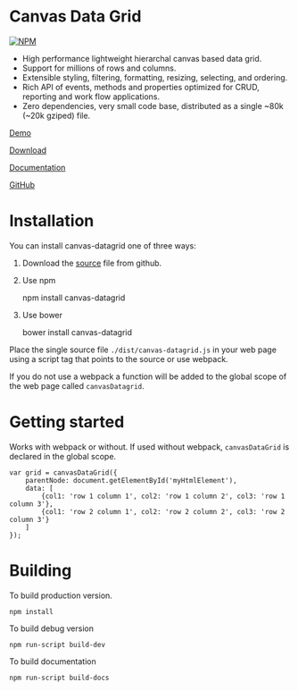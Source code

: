 Canvas Data Grid
================

[![NPM](https://nodei.co/npm/canvas-datagrid.png?downloads=true)](https://nodei.co/npm/canvas-datagrid/)

* High performance lightweight hierarchal canvas based data grid.
* Support for millions of rows and columns.
* Extensible styling, filtering, formatting, resizing, selecting, and ordering.
* Rich API of events, methods and properties optimized for CRUD, reporting and work flow applications.
* Zero dependencies, very small code base, distributed as a single ~80k (~20k gziped) file.

[Demo](https://tonygermaneri.github.io/canvas-datagrid/docs/tutorial-sample.html)

[Download](https://tonygermaneri.github.io/canvas-datagrid/dist/canvas-datagrid.js)

[Documentation](https://tonygermaneri.github.io/canvas-datagrid/docs/index.html)

[GitHub](https://github.com/TonyGermaneri/canvas-datagrid)

Installation
============
You can install canvas-datagrid one of three ways:

1. Download the [source](https://tonygermaneri.github.io/canvas-datagrid/dist/canvas-datagrid.js) file from github.
2. Use npm

    npm install canvas-datagrid

3. Use bower

    bower install canvas-datagrid

Place the single source file `./dist/canvas-datagrid.js` in your web page using
a script tag that points to the source or use webpack.

If you do not use a webpack a function will
be added to the global scope of the web page called `canvasDatagrid`.

Getting started
===============

Works with webpack or without.
If used without webpack, `canvasDataGrid` is declared in the global scope.

    var grid = canvasDataGrid({
        parentNode: document.getElementById('myHtmlElement'),
        data: [
            {col1: 'row 1 column 1', col2: 'row 1 column 2', col3: 'row 1 column 3'},
            {col1: 'row 2 column 1', col2: 'row 2 column 2', col3: 'row 2 column 3'}
        ]
    });

Building
========

To build production version.

    npm install

To build debug version

    npm run-script build-dev

To build documentation

    npm run-script build-docs

